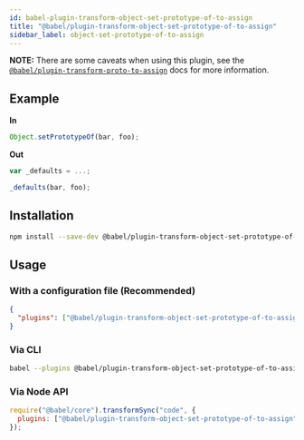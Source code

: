 ```yaml
---
id: babel-plugin-transform-object-set-prototype-of-to-assign
title: "@babel/plugin-transform-object-set-prototype-of-to-assign"
sidebar_label: object-set-prototype-of-to-assign
---
```


**NOTE:** There are some caveats when using this plugin, see the [`@babel/plugin-transform-proto-to-assign`](plugin-transform-proto-to-assign.md) docs for more information.

## Example

**In**

```js title="JavaScript"
Object.setPrototypeOf(bar, foo);
```

**Out**

```js title="JavaScript"
var _defaults = ...;

_defaults(bar, foo);
```

## Installation

```sh title="Shell"
npm install --save-dev @babel/plugin-transform-object-set-prototype-of-to-assign
```

## Usage

### With a configuration file (Recommended)

```json title="babel.config.json"
{
  "plugins": ["@babel/plugin-transform-object-set-prototype-of-to-assign"]
}
```

### Via CLI

```sh title="Shell"
babel --plugins @babel/plugin-transform-object-set-prototype-of-to-assign script.js
```

### Via Node API

```js title="JavaScript"
require("@babel/core").transformSync("code", {
  plugins: ["@babel/plugin-transform-object-set-prototype-of-to-assign"],
});
```
